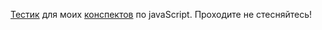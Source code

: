 [Тестик](https://aquariids.github.io/Quiz-JS/) для моих [конспектов](https://github.com/Aquariids/Js-Ts-React-etc../tree/main/JavaScript#js) по javaScript. Проходите не стесняйтесь! 

